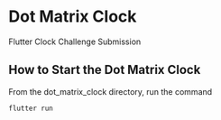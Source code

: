# Dot Matrix Clock

Flutter Clock Challenge Submission

## How to Start the Dot Matrix Clock

From the dot_matrix_clock directory, run the command

```
flutter run
```





